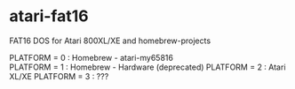 # atari-fat16
FAT16 DOS for Atari 800XL/XE and homebrew-projects

PLATFORM = 0 : Homebrew - atari-my65816		
PLATFORM = 1 : Homebrew - Hardware	(deprecated)
PLATFORM = 2 : Atari XL/XE
PLATFORM = 3 : ???


